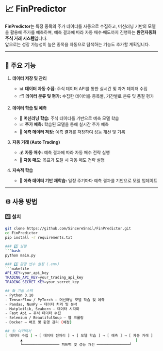 # 📈 FinPredictor

**FinPredictor**는 특정 종목의 주가 데이터를 자동으로 수집하고, 머신러닝 기반의 모델을 활용해 주가를 예측하며, 예측 결과에 따라 자동 매수·매도까지 진행하는 **완전자동화 주식 거래 시스템**입니다.  
앞으로는 성장 가능성이 높은 종목을 자동으로 탐색하는 기능도 추가할 계획입니다.

---

## 🚀 주요 기능

1. **데이터 저장 및 관리**
   - 📊 **데이터 자동 수집:** 주식 데이터 API를 통한 실시간 및 과거 데이터 수집  
   - 🗂️ **데이터 분류 및 평가:** 수집한 데이터를 종목별, 기간별로 분류 및 품질 평가  

2. **데이터 학습 및 예측**
   - 🤖 **머신러닝 학습:** 주식 데이터를 기반으로 예측 모델 학습  
   - 📈 **주가 예측:** 학습된 모델을 통해 실시간 주가 예측  
   - 💾 **예측 데이터 저장:** 예측 결과를 저장하여 성능 개선 및 기록  

3. **자동 거래 (Auto Trading)**
   - 💰 **자동 매수:** 예측 결과에 따라 자동 매수 전략 실행  
   - 💸 **자동 매도:** 목표가 도달 시 자동 매도 전략 실행  

4. **지속적 학습**
   - 🔄 **예측 데이터 기반 재학습:** 일정 주기마다 예측 결과를 기반으로 모델 업데이트  

---

## ⚙️ 사용 방법

### 1️⃣ 설치

```bash
git clone https://github.com/SincereSnail/FinPredictor.git
cd FinPredictor
pip install -r requirements.txt

### 2️⃣ 실행
```bash
python main.py

### 3️⃣ 환경 변수 설정 (.env)
```makefile
API_KEY=your_api_key
TRADING_API_KEY=your_trading_api_key
TRADING_SECRET_KEY=your_secret_key

## 🛠️ 기술 스택
- Python 3.10
- TensorFlow / PyTorch – 머신러닝 모델 학습 및 예측
- Pandas, NumPy – 데이터 처리 및 분석
- Matplotlib, Seaborn – 데이터 시각화
- Fast Api – 주식 데이터 수집 
- Selenium / BeautifulSoup – 웹 크롤링
- Docker – 배포 및 환경 관리 (예정)

## 🏗️ 아키텍처
[ 데이터 수집 ] → [ 데이터 전처리 ] → [ 모델 학습 ] → [ 예측 ] → [ 자동 거래 ]
       ▲                                                    |
       └───────────────── 피드백 및 성능 개선 ───────────────┘

